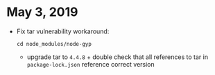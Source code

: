 # May 3, 2019

  - Fix tar vulnerability workaround:

      ` cd node_modules/node-gyp
      `

      - upgrade tar to `4.4.8` + double check that all references to tar in `package-lock.json` reference correct version
